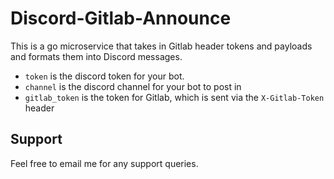 # Discord-Gitlab-Announce

This is a go microservice that takes in Gitlab header tokens and payloads and formats them into Discord messages.

 - `token` is the discord token for your bot.
 - `channel` is the discord channel for your bot to post in
 - `gitlab_token` is the token for Gitlab, which is sent via the `X-Gitlab-Token` header
 
 
 ## Support
 
Feel free to email me for any support queries. 
 
